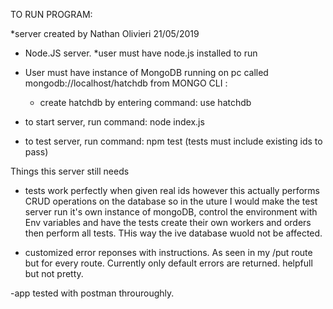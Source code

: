 TO RUN PROGRAM:

*server created by Nathan Olivieri 21/05/2019
- Node.JS server. *user must have node.js installed to run
- User must have instance of MongoDB running on pc called mongodb://localhost/hatchdb 
from MONGO CLI :
    - create hatchdb by entering command: use hatchdb

- to start server, run command: node index.js
- to test server, run command: npm test (tests must include existing ids to pass)

Things this server still needs

- tests work perfectly when given real ids however this actually performs CRUD operations on the database so in the uture I would make the test server run it's own instance of mongoDB, control the environment with Env variables and have the tests create their own workers and orders then perform all tests. THis way the ive database wuold not be affected.

- customized error reponses with instructions. As seen in my /put route but for every route. Currently only default errors are returned. helpfull but not pretty.

-app tested with postman throuroughly.